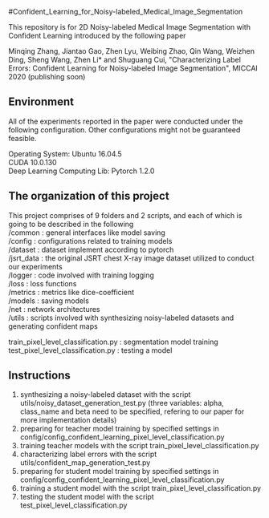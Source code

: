 #Confident_Learning_for_Noisy-labeled_Medical_Image_Segmentation

This repository is for 2D Noisy-labeled Medical Image Segmentation with Confident Learning introduced by the following paper

Minqing Zhang, Jiantao Gao, Zhen Lyu, Weibing Zhao, Qin Wang, Weizhen Ding, Sheng Wang, Zhen Li* and Shuguang Cui, "Characterizing Label Errors: Confident Learning for Noisy-labeled Image Segmentation", MICCAI 2020 (publishing soon)

## Environment
All of the experiments reported in the paper were conducted under the following configuration. Other configurations might not be guaranteed feasible. <br>

Operating System: Ubuntu 16.04.5 <br>
CUDA 10.0.130 <br>
Deep Learning Computing Lib: Pytorch 1.2.0 <br>

## The organization of this project
This project comprises of 9 folders and 2 scripts, and each of which is going to be described in the following <br>
/common    : general interfaces like model saving <br>
/config    : configurations related to training models <br>
/dataset   : dataset implement according to pytorch <br>
/jsrt_data : the original JSRT chest X-ray image dataset utilized to conduct our experiments <br>
/logger    : code involved with training logging <br>
/loss      : loss functions  <br>
/metrics   : metrics like dice-coefficient <br>
/models    : saving models <br>
/net       : network architectures <br>
/utils     : scripts involved with synthesizing noisy-labeled datasets and generating confident maps <br>

train_pixel_level_classification.py : segmentation model training <br>
test_pixel_level_classification.py  : testing a model <br>

## Instructions
1. synthesizing a noisy-labeled dataset with the script utils/noisy_dataset_generation_test.py (three variables: alpha, class_name and beta need to be specified, refering to our paper for more implementation details) <br>
2. preparing for teacher model training by specified settings in config/config_confident_learning_pixel_level_classification.py <br>
3. training teacher models with the script train_pixel_level_classification.py <br>
4. characterizing label errors with the script utils/confident_map_generation_test.py <br>
5. preparing for student model training by specified settings in config/config_confident_learning_pixel_level_classification.py  <br>
6. training a student model with the script train_pixel_level_classification.py <br>
7. testing the student model with the script test_pixel_level_classification.py <br>
